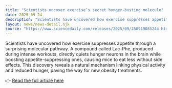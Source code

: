 ```yaml
---
title: "Scientists uncover exercise’s secret hunger-busting molecule"
date: 2025-09-24
description: "Scientists have uncovered how exercise suppresses appetite through a surprising molecular pathway. A compound called Lac-Phe, produced during intense workouts, directly quiets hunger neurons in the brain while boosting appetite-suppressing ones, causing mice to eat less without side effects. This discovery reveals a natural mechanism linking physical activity and reduced hunger, paving the way for new obesity treatments."
layout: news/news-detail.njk
source: "https://www.sciencedaily.com/releases/2025/09/250919085244.htm"
---
```


Scientists have uncovered how exercise suppresses appetite through a surprising molecular pathway. A compound called Lac-Phe, produced during intense workouts, directly quiets hunger neurons in the brain while boosting appetite-suppressing ones, causing mice to eat less without side effects. This discovery reveals a natural mechanism linking physical activity and reduced hunger, paving the way for new obesity treatments.

👉 [Read the full article here](https://www.sciencedaily.com/releases/2025/09/250919085244.htm)
